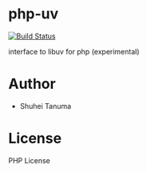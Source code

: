 # php-uv

[![Build Status](https://secure.travis-ci.org/chobie/php-uv.png)](http://travis-ci.org/chobie/php-uv)

interface to libuv for php (experimental)

# Author

* Shuhei Tanuma

# License

PHP License